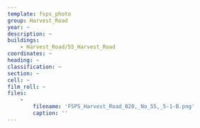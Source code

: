 ```yaml
---
template: fsps_photo
group: Harvest_Road
year: ~
description: ~
buildings:
    - Harvest_Road/55_Harvest_Road
coordinates: ~
heading: ~
classification: ~
section: ~
cell: ~
film_roll: ~
files:
    -
        filename: 'FSPS_Harvest_Road_020,_No_55,_5-1-B.png'
        caption: ''
---
```

